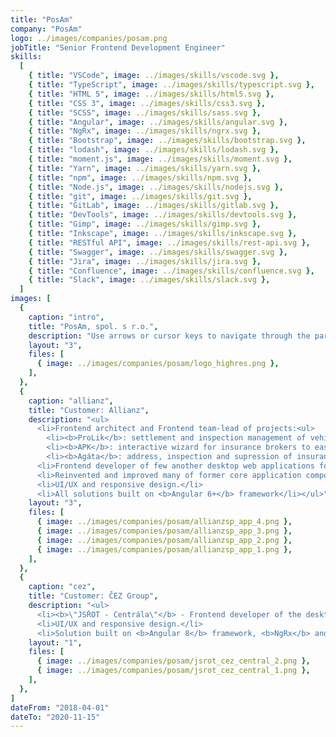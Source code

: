 ```yaml
---
title: "PosAm"
company: "PosAm"
logo: ../images/companies/posam.png
jobTitle: "Senior Frontend Development Engineer"
skills:
  [
    { title: "VSCode", image: ../images/skills/vscode.svg },
    { title: "TypeScript", image: ../images/skills/typescript.svg },
    { title: "HTML 5", image: ../images/skills/html5.svg },
    { title: "CSS 3", image: ../images/skills/css3.svg },
    { title: "SCSS", image: ../images/skills/sass.svg },
    { title: "Angular", image: ../images/skills/angular.svg },
    { title: "NgRx", image: ../images/skills/ngrx.svg },
    { title: "Bootstrap", image: ../images/skills/bootstrap.svg },
    { title: "lodash", image: ../images/skills/lodash.svg },
    { title: "moment.js", image: ../images/skills/moment.svg },
    { title: "Yarn", image: ../images/skills/yarn.svg },
    { title: "npm", image: ../images/skills/npm.svg },
    { title: "Node.js", image: ../images/skills/nodejs.svg },
    { title: "git", image: ../images/skills/git.svg },
    { title: "GitLab", image: ../images/skills/gitlab.svg },
    { title: "DevTools", image: ../images/skills/devtools.svg },
    { title: "Gimp", image: ../images/skills/gimp.svg },
    { title: "Inkscape", image: ../images/skills/inkscape.svg },
    { title: "RESTful API", image: ../images/skills/rest-api.svg },
    { title: "Swagger", image: ../images/skills/swagger.svg },
    { title: "Jira", image: ../images/skills/jira.svg },
    { title: "Confluence", image: ../images/skills/confluence.svg },
    { title: "Slack", image: ../images/skills/slack.svg },
  ]
images: [
  {
    caption: "intro",
    title: "PosAm, spol. s r.o.",
    description: "Use arrows or cursor keys to navigate through the participated projects...",
    layout: "3",
    files: [
      { image: ../images/companies/posam/logo_highres.png },
    ],
  },
  {
    caption: "allianz",
    title: "Customer: Allianz",
    description: "<ul>
      <li>Frontend architect and Frontend team-lead of projects:<ul>
        <li><b>ProLik</b>: settlement and inspection management of vehicle incident claims</li>
        <li><b>APK</b>: interactive wizard for insurance brokers to easier interaction with client</li>
        <li><b>Agáta</b>: address, inspection and supression of insurance-related crimes</li></ul></li>
      <li>Frontend developer of few another desktop web applications for insurance brokers.</li>
      <li>Reinvented and improved many of former core application components and services.</li>
      <li>UI/UX and responsive design.</li>
      <li>All solutions built on <b>Angular 6+</b> framework</li></ul>",
    layout: "3",
    files: [
      { image: ../images/companies/posam/allianzsp_app_4.png },
      { image: ../images/companies/posam/allianzsp_app_3.png },
      { image: ../images/companies/posam/allianzsp_app_2.png },
      { image: ../images/companies/posam/allianzsp_app_1.png },
    ],
  },
  {
    caption: "cez",
    title: "Customer: ČEZ Group",
    description: "<ul>
      <li><b>\"JSŘOT - Centrála\"</b> - Frontend developer of the desktop web application for vehicle monitoring and tracking, fleet & asset management.</li>
      <li>UI/UX and responsive design.</li>
      <li>Solution built on <b>Angular 8</b> framework, <b>NgRx</b> and Reactive Forms.</li></ul>",
    layout: "1",
    files: [
      { image: ../images/companies/posam/jsrot_cez_central_2.png },
      { image: ../images/companies/posam/jsrot_cez_central_1.png },
    ],
  },
]
dateFrom: "2018-04-01"
dateTo: "2020-11-15"
---
```

